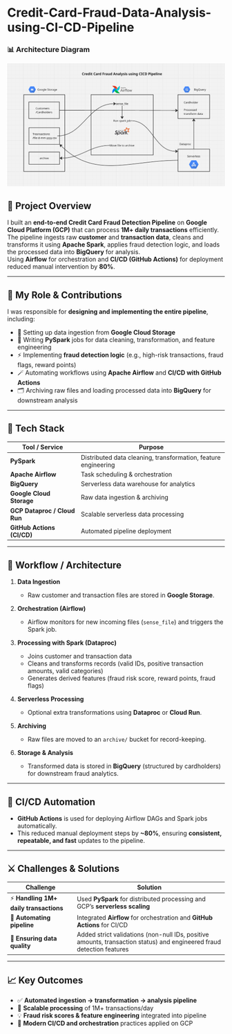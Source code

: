 # Credit-Card-Fraud-Data-Analysis-using-CI-CD-Pipeline




### 📊 Architecture Diagram
![Car Rental Data Pipeline Architecture](credit-card-analysis.png)
## 📌 Project Overview

I built an **end-to-end Credit Card Fraud Detection Pipeline** on **Google Cloud Platform (GCP)** that can process **1M+ daily transactions** efficiently.  
The pipeline ingests raw **customer** and **transaction data**, cleans and transforms it using **Apache Spark**, applies fraud detection logic, and loads the processed data into **BigQuery** for analysis.  
Using **Airflow** for orchestration and **CI/CD (GitHub Actions)** for deployment reduced manual intervention by **80%**.

---

## 👤 My Role & Contributions

I was responsible for **designing and implementing the entire pipeline**, including:

- 🔹 Setting up data ingestion from **Google Cloud Storage**  
- 🧠 Writing **PySpark** jobs for data cleaning, transformation, and feature engineering  
- ⚡ Implementing **fraud detection logic** (e.g., high-risk transactions, fraud flags, reward points)  
- 🪄 Automating workflows using **Apache Airflow** and **CI/CD with GitHub Actions**  
- 🗂 Archiving raw files and loading processed data into **BigQuery** for downstream analysis

---

## 🧰 Tech Stack

| Tool / Service            | Purpose                                               |
|---------------------------|-------------------------------------------------------|
| **PySpark**               | Distributed data cleaning, transformation, feature engineering |
| **Apache Airflow**        | Task scheduling & orchestration                        |
| **BigQuery**             | Serverless data warehouse for analytics               |
| **Google Cloud Storage** | Raw data ingestion & archiving                        |
| **GCP Dataproc / Cloud Run** | Scalable serverless data processing              |
| **GitHub Actions (CI/CD)**| Automated pipeline deployment                         |

---

## 🧱 Workflow / Architecture

1. **Data Ingestion**  
   - Raw customer and transaction files are stored in **Google Storage**.

2. **Orchestration (Airflow)**  
   - Airflow monitors for new incoming files (`sense_file`) and triggers the Spark job.

3. **Processing with Spark (Dataproc)**  
   - Joins customer and transaction data  
   - Cleans and transforms records (valid IDs, positive transaction amounts, valid categories)  
   - Generates derived features (fraud risk score, reward points, fraud flags)

4. **Serverless Processing**  
   - Optional extra transformations using **Dataproc** or **Cloud Run**.

5. **Archiving**  
   - Raw files are moved to an `archive/` bucket for record-keeping.

6. **Storage & Analysis**  
   - Transformed data is stored in **BigQuery** (structured by cardholders) for downstream fraud analytics.

---

## 🚀 CI/CD Automation

- **GitHub Actions** is used for deploying Airflow DAGs and Spark jobs automatically.  
- This reduced manual deployment steps by **~80%**, ensuring **consistent, repeatable, and fast** updates to the pipeline.

---

## ⚔️ Challenges & Solutions

| Challenge | Solution |
|----------|----------|
| ⚡ **Handling 1M+ daily transactions** | Used **PySpark** for distributed processing and GCP’s **serverless scaling** |
| 🤖 **Automating pipeline** | Integrated **Airflow** for orchestration and **GitHub Actions** for CI/CD |
| 🧼 **Ensuring data quality** | Added strict validations (non-null IDs, positive amounts, transaction status) and engineered fraud detection features |

---

## 📈 Key Outcomes

- ✅ **Automated ingestion → transformation → analysis pipeline**  
- 🚀 **Scalable processing** of 1M+ transactions/day  
- 💡 **Fraud risk scores & feature engineering** integrated into pipeline  
- 🧰 **Modern CI/CD and orchestration** practices applied on GCP
